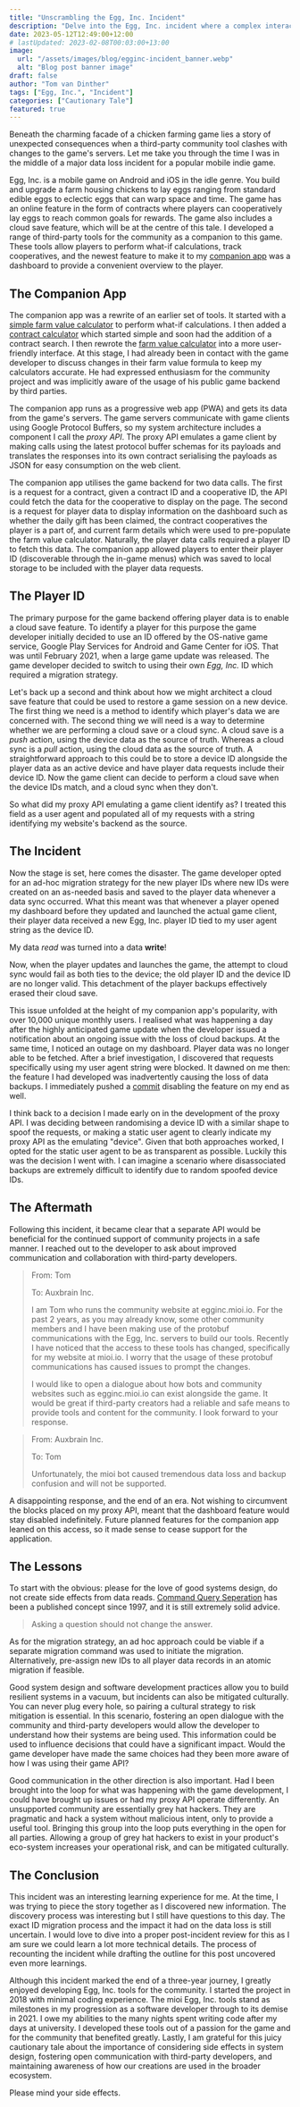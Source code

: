 ```yaml
---
title: "Unscrambling the Egg, Inc. Incident"
description: "Delve into the Egg, Inc. incident where a complex interaction with a community tool leads to an unforgettable saga and the end of the mioi Egg, Inc. companion app."
date: 2023-05-12T12:49:00+12:00
# lastUpdated: 2023-02-08T00:03:00+13:00
image:
  url: "/assets/images/blog/egginc-incident_banner.webp"
  alt: "Blog post banner image"
draft: false
author: "Tom van Dinther"
tags: ["Egg, Inc.", "Incident"]
categories: ["Cautionary Tale"]
featured: true
---
```

Beneath the charming facade of a chicken farming game lies a story of unexpected consequences when a third-party community tool clashes with changes to the game's servers. Let me take you through the time I was in the middle of a major data loss incident for a popular mobile indie game.

Egg, Inc. is a mobile game on Android and iOS in the idle genre. You build and upgrade a farm housing chickens to lay eggs ranging from standard edible eggs to eclectic eggs that can warp space and time. The game has an online feature in the form of contracts where players can cooperatively lay eggs to reach common goals for rewards. The game also includes a cloud save feature, which will be at the centre of this tale. I developed a range of third-party tools for the community as a companion to this game. These tools allow players to perform what-if calculations, track cooperatives, and the newest feature to make it to my [companion app](https://egginc.mioi.io) was a dashboard to provide a convenient overview to the player.

## The Companion App

The companion app was a rewrite of an earlier set of tools. It started with a [simple farm value calculator](https://mioi.io/projects/egginc-farmvalue-simple/) to perform what-if calculations. I then added a [contract calculator](https://mioi.io/projects/egginc-contract/) which started simple and soon had the addition of a contract search. I then rewrote the [farm value calculator](https://mioi.io/projects/egginc-farmvalue/) into a more user-friendly interface. At this stage, I had already been in contact with the game developer to discuss changes in their farm value formula to keep my calculators accurate. He had expressed enthusiasm for the community project and was implicitly aware of the usage of his public game backend by third parties.

The companion app runs as a progressive web app (PWA) and gets its data from the game's servers. The game servers communicate with game clients using Google Protocol Buffers, so my system architecture includes a component I call the *proxy API*. The proxy API emulates a game client by making calls using the latest protocol buffer schemas for its payloads and translates the responses into its own contract serialising the payloads as JSON for easy consumption on the web client.

The companion app utilises the game backend for two data calls. The first is a request for a contract, given a contract ID and a cooperative ID, the API could fetch the data for the cooperative to display on the page. The second is a request for player data to display information on the dashboard such as whether the daily gift has been claimed, the contract cooperatives the player is a part of, and current farm details which were used to pre-populate the farm value calculator. Naturally, the player data calls required a player ID to fetch this data. The companion app allowed players to enter their player ID (discoverable through the in-game menus) which was saved to local storage to be included with the player data requests.

## The Player ID

The primary purpose for the game backend offering player data is to enable a cloud save feature. To identify a player for this purpose the game developer initially decided to use an ID offered by the OS-native game service, Google Play Services for Android and Game Center for iOS. That was until February 2021, when a large game update was released. The game developer decided to switch to using their own *Egg, Inc.* ID which required a migration strategy.

Let's back up a second and think about how we might architect a cloud save feature that could be used to restore a game session on a new device. The first thing we need is a method to identify which player's data we are concerned with. The second thing we will need is a way to determine whether we are performing a cloud save or a cloud sync. A cloud save is a *push* action, using the device data as the source of truth. Whereas a cloud sync is a *pull* action, using the cloud data as the source of truth. A straightforward approach to this could be to store a device ID alongside the player data as an active device and have player data requests include their device ID. Now the game client can decide to perform a cloud save when the device IDs match, and a cloud sync when they don't.

So what did my proxy API emulating a game client identify as? I treated this field as a user agent and populated all of my requests with a string identifying my website's backend as the source.

## The Incident

Now the stage is set, here comes the disaster. The game developer opted for an ad-hoc migration strategy for the new player IDs where new IDs were created on an as-needed basis and saved to the player data whenever a data sync occurred. What this meant was that whenever a player opened my dashboard before they updated and launched the actual game client, their player data received a new Egg, Inc. player ID tied to my user agent string as the device ID.

My data *read* was turned into a data **write**!

Now, when the player updates and launches the game, the attempt to cloud sync would fail as both ties to the device; the old player ID and the device ID are no longer valid. This detachment of the player backups effectively erased their cloud save.

This issue unfolded at the height of my companion app's popularity, with over 10,000 unique monthly users. I realised what was happening a day after the highly anticipated game update when the developer issued a notification about an ongoing issue with the loss of cloud backups. At the same time, I noticed an outage on my dashboard. Player data was no longer able to be fetched. After a brief investigation, I discovered that requests specifically using my user agent string were blocked. It dawned on me then: the feature I had developed was inadvertently causing the loss of data backups. I immediately pushed a [commit](https://github.com/tvandinther/mioi_egginc_app/commit/cea8a8152f274490b2bdaab4ec12cc566d33526e) disabling the feature on my end as well.

I think back to a decision I made early on in the development of the proxy API. I was deciding between randomising a device ID with a similar shape to spoof the requests, or making a static user agent to clearly indicate my proxy API as the emulating "device". Given that both approaches worked, I opted for the static user agent to be as transparent as possible. Luckily this was the decision I went with. I can imagine a scenario where disassociated backups are extremely difficult to identify due to random spoofed device IDs.

## The Aftermath

Following this incident, it became clear that a separate API would be beneficial for the continued support of community projects in a safe manner. I reached out to the developer to ask about improved communication and collaboration with third-party developers.

> From: Tom
> 
> To: Auxbrain Inc.
> 
> I am Tom who runs the community website at egginc.mioi.io. For the past 2 years, as you may already know, some other community members and I have been making use of the protobuf communications with the Egg, Inc. servers to build our tools. Recently I have noticed that the access to these tools has changed, specifically for my website at mioi.io. I worry that the usage of these protobuf communications has caused issues to prompt the changes.
> 
> I would like to open a dialogue about how bots and community websites such as egginc.mioi.io can exist alongside the game. It would be great if third-party creators had a reliable and safe means to provide tools and content for the community. I look forward to your response.

> From: Auxbrain Inc.
>
> To: Tom
>
> Unfortunately, the mioi bot caused tremendous data loss and backup confusion and will not be supported.

A disappointing response, and the end of an era. Not wishing to circumvent the blocks placed on my proxy API, meant that the dashboard feature would stay disabled indefinitely. Future planned features for the companion app leaned on this access, so it made sense to cease support for the application.

## The Lessons

To start with the obvious: please for the love of good systems design, do not create side effects from data reads. [Command Query Seperation](https://en.wikipedia.org/wiki/Command%E2%80%93query_separation) has been a published concept since 1997, and it is still extremely solid advice.

> Asking a question should not change the answer.

As for the migration strategy, an ad hoc approach could be viable if a separate migration command was used to initiate the migration. Alternatively, pre-assign new IDs to all player data records in an atomic migration if feasible.

Good system design and software development practices allow you to build resilient systems in a vacuum, but incidents can also be mitigated culturally. You can never plug every hole, so pairing a cultural strategy to risk mitigation is essential. In this scenario, fostering an open dialogue with the community and third-party developers would allow the developer to understand how their systems are being used. This information could be used to influence decisions that could have a significant impact. Would the game developer have made the same choices had they been more aware of how I was using their game API?

Good communication in the other direction is also important. Had I been brought into the loop for what was happening with the game development, I could have brought up issues or had my proxy API operate differently. An unsupported community are essentially grey hat hackers. They are pragmatic and hack a system without malicious intent, only to provide a useful tool. Bringing this group into the loop puts everything in the open for all parties. Allowing a group of grey hat hackers to exist in your product's eco-system increases your operational risk, and can be mitigated culturally.

## The Conclusion

This incident was an interesting learning experience for me. At the time, I was trying to piece the story together as I discovered new information. The discovery process was interesting but I still have questions to this day. The exact ID migration process and the impact it had on the data loss is still uncertain. I would love to dive into a proper post-incident review for this as I am sure we could learn a lot more technical details. The process of recounting the incident while drafting the outline for this post uncovered even more learnings.

Although this incident marked the end of a three-year journey, I greatly enjoyed developing Egg, Inc. tools for the community. I started the project in 2018 with minimal coding experience. The mioi Egg, Inc. tools stand as milestones in my progression as a software developer through to its demise in 2021. I owe my abilities to the many nights spent writing code after my days at university. I developed these tools out of a passion for the game and for the community that benefited greatly. Lastly, I am grateful for this juicy cautionary tale about the importance of considering side effects in system design, fostering open communication with third-party developers, and maintaining awareness of how our creations are used in the broader ecosystem.

Please mind your side effects.